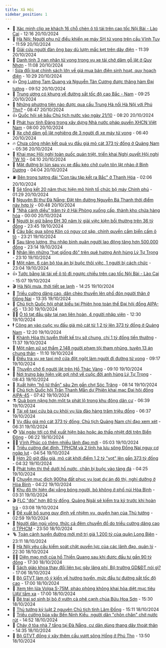 ```yaml
---
title: Xã Hội
sidebar_position: 1
---
```


<!-- dantri-xa-hoi:START -->
- 🫣 [Xác minh clip xe khách 16 chỗ chèn ô tô tải trên cao tốc Nội Bài - Lào Cai](https://dantri.com.vn/xa-hoi/xac-minh-clip-xe-khach-16-cho-chen-o-to-tai-tren-cao-toc-noi-bai-lao-cai-20241020190740740.htm) - 12:16 20/10/2024
- 💼 [Hà Nội: Người phụ nữ điều khiển xe máy SH tử vong trên cầu Vĩnh Tuy](https://dantri.com.vn/xa-hoi/ha-noi-nguoi-phu-nu-dieu-khien-xe-may-sh-tu-vong-tren-cau-vinh-tuy-20241020185324760.htm) - 11:59 20/10/2024
- 🎊 [Giải cứu người đàn ông bay dù lượn mắc kẹt trên dây điện](https://dantri.com.vn/xa-hoi/giai-cuu-nguoi-dan-ong-bay-du-luon-mac-ket-tren-day-dien-20241020181400507.htm) - 11:39 20/10/2024
- 🙉 [Danh tính 3 nạn nhân tử vong trong vụ xe tải chở dăm gỗ lật ở Quy Nhơn](https://dantri.com.vn/xa-hoi/danh-tinh-3-nan-nhan-tu-vong-trong-vu-xe-tai-cho-dam-go-lat-o-quy-nhon-20241020172750420.htm) - 11:08 20/10/2024
- 🕯 [Sửa đổi loạt chính sách lớn về giá mua bán điện sinh hoạt, quy hoạch điện](https://dantri.com.vn/xa-hoi/sua-doi-loat-chinh-sach-lon-ve-gia-mua-ban-dien-sinh-hoat-quy-hoach-dien-20241020165617461.htm) - 10:29 20/10/2024
- 👍 [Ông Lương Tam Quang và Nguyễn Tân Cương được thăng hàm Đại tướng](https://dantri.com.vn/xa-hoi/ong-luong-tam-quang-va-nguyen-tan-cuong-duoc-thang-ham-dai-tuong-20241020083519411.htm) - 09:52 20/10/2024
- 🤖 [Trung ương có khung về đường sắt tốc độ cao Bắc - Nam](https://dantri.com.vn/xa-hoi/trung-uong-co-khung-ve-duong-sat-toc-do-cao-bac-nam-20241020161710404.htm) - 09:25 20/10/2024
- 🙉 [Những phương tiện nào được qua cầu Trung Hà nối Hà Nội với Phú Thọ?](https://dantri.com.vn/xa-hoi/nhung-phuong-tien-nao-duoc-qua-cau-trung-ha-noi-ha-noi-voi-phu-tho-20241020154209193.htm) - 08:47 20/10/2024
- 👍 [Quốc hội sẽ bầu Chủ tịch nước vào ngày 21/10](https://dantri.com.vn/xa-hoi/quoc-hoi-se-bau-chu-tich-nuoc-vao-ngay-2110-20241020151622763.htm) - 08:20 20/10/2024
- 🗽 [Phát huy tính Đảng trong xây dựng Nhà nước pháp quyền XHCN Việt Nam](https://dantri.com.vn/xa-hoi/phat-huy-tinh-dang-trong-xay-dung-nha-nuoc-phap-quyen-xhcn-viet-nam-20241019135842568.htm) - 08:00 20/10/2024
- 🗽 [Xe chở dăm gỗ lật nghiêng đè 3 người đi xe máy tử vong](https://dantri.com.vn/xa-hoi/xe-cho-dam-go-lat-nghieng-de-3-nguoi-di-xe-may-tu-vong-20241020131548794.htm) - 06:40 20/10/2024
- 🔥 [Chưa công nhận kết quả vụ đấu giá mỏ cát 373 tỷ đồng ở Quảng Nam](https://dantri.com.vn/xa-hoi/chua-cong-nhan-ket-qua-vu-dau-gia-mo-cat-373-ty-dong-o-quang-nam-20241020121733973.htm) - 05:36 20/10/2024
- 🦒 [Khai mạc Hội nghị toàn quốc quán triệt, triển khai Nghị quyết Hội nghị TW 10](https://dantri.com.vn/xa-hoi/khai-mac-hoi-nghi-toan-quoc-quan-triet-trien-khai-nghi-quyet-hoi-nghi-tw-10-20241020110831633.htm) - 04:10 20/10/2024
- 🧐 [Mặt đường bị lún sau vụ xe đầu kéo chở cuộn tôn lật nhào ở Bình Dương](https://dantri.com.vn/xa-hoi/mat-duong-bi-lun-sau-vu-xe-dau-keo-cho-cuon-ton-lat-nhao-o-binh-duong-20241020110002360.htm) - 04:04 20/10/2024
- ⛽️ [Bên trong tượng đài &quot;Con tàu tập kết ra Bắc&quot; ở Thanh Hóa](https://dantri.com.vn/xa-hoi/ben-trong-tuong-dai-con-tau-tap-ket-ra-bac-o-thanh-hoa-20241019101644827.htm) - 02:06 20/10/2024
- 🚀 [Sẽ tổng kết 20 năm thực hiện mô hình tổ chức bộ máy Chính phủ](https://dantri.com.vn/xa-hoi/se-tong-ket-20-nam-thuc-hien-mo-hinh-to-chuc-bo-may-chinh-phu-20241020082351996.htm) - 01:29 20/10/2024
- 🦒 [Nguyên Bí thư Đà Nẵng: Đặt tên đường Nguyễn Bá Thanh thời điểm này hợp lý](https://dantri.com.vn/xa-hoi/nguyen-bi-thu-da-nang-dat-ten-duong-nguyen-ba-thanh-thoi-diem-nay-hop-ly-20241019105520661.htm) - 00:48 20/10/2024
- 🦅 [&quot;Nhà cánh diều&quot; trăm tỷ ở Hải Phòng xuống cấp, thành kho chứa hàng hóa](https://dantri.com.vn/xa-hoi/nha-canh-dieu-tram-ty-o-hai-phong-xuong-cap-thanh-kho-chua-hang-hoa-20241020002045068.htm) - 00:00 20/10/2024
- 🚀 [Người bị giữ bằng ĐH 30 năm lý giải việc kiện bồi thường trên 36 tỷ đồng](https://dantri.com.vn/xa-hoi/nguoi-bi-giu-bang-dh-30-nam-ly-giai-viec-kien-boi-thuong-tren-36-ty-dong-20241019185512867.htm) - 23:45 19/10/2024
- 🦅 [Cầu bắc qua sông Kôn có nguy cơ sập, chính quyền cắm biển cấm ô tô](https://dantri.com.vn/xa-hoi/cau-bac-qua-song-kon-co-nguy-co-sap-chinh-quyen-cam-bien-cam-o-to-20241019181820163.htm) - 23:21 19/10/2024
- 🤠 [Sau tăng lương, thu nhập bình quân người lao động tăng hơn 500.000 đồng](https://dantri.com.vn/xa-hoi/sau-tang-luong-thu-nhap-binh-quan-nguoi-lao-dong-tang-hon-500000-dong-20241019224218859.htm) - 23:14 19/10/2024
- 💄 [Nhân lên những &quot;hạt giống đỏ&quot; trên quê hương Anh hùng Lý Tự Trọng](https://dantri.com.vn/xa-hoi/nhan-len-nhung-hat-giong-do-tren-que-huong-anh-hung-ly-tu-trong-20241018183752420.htm) - 23:10 19/10/2024
- 🥷 [Một năm, 6 cán bộ tòa án bị buộc thôi việc, 1 người bị cách chức](https://dantri.com.vn/xa-hoi/mot-nam-6-can-bo-toa-an-bi-buoc-thoi-viec-1-nguoi-bi-cach-chuc-20241019185743204.htm) - 23:04 19/10/2024
- 👍 [Tước bằng lái tài xế ô tô đi ngược chiều trên cao tốc Nội Bài - Lào Cai](https://dantri.com.vn/xa-hoi/tuoc-bang-lai-tai-xe-o-to-di-nguoc-chieu-tren-cao-toc-noi-bai-lao-cai-20241019215900984.htm) - 15:07 19/10/2024
- 🎬 [Hà Nội mưa, thời tiết se lạnh](https://dantri.com.vn/xa-hoi/ha-noi-mua-thoi-tiet-se-lanh-20241019210031729.htm) - 14:25 19/10/2024
- 🦒 [Triều cường dâng cao, dân chèo thuyền lên phố đón người thân ở Đồng Nai](https://dantri.com.vn/xa-hoi/trieu-cuong-dang-cao-dan-cheo-thuyen-len-pho-don-nguoi-than-o-dong-nai-20241019191335843.htm) - 13:35 19/10/2024
- 🌊 [Chủ tịch Quốc hội phát biểu tại Phiên họp toàn thể Đại hội đồng AIPA-45](https://dantri.com.vn/xa-hoi/chu-tich-quoc-hoi-phat-bieu-tai-phien-hop-toan-the-dai-hoi-dong-aipa-45-20241019203005429.htm) - 13:30 19/10/2024
- 🧑‍💻 [Ô tô tạt đầu gây tai nạn liên hoàn, 4 người nhập viện](https://dantri.com.vn/xa-hoi/o-to-tat-dau-gay-tai-nan-lien-hoan-4-nguoi-nhap-vien-20241019190251688.htm) - 12:30 19/10/2024
- 🕴 [Công an vào cuộc vụ đấu giá mỏ cát từ 1,2 tỷ lên 373 tỷ đồng ở Quảng Nam](https://dantri.com.vn/xa-hoi/cong-an-vao-cuoc-vu-dau-gia-mo-cat-tu-12-ty-len-373-ty-dong-o-quang-nam-20241019182229744.htm) - 12:20 19/10/2024
- 🤔 [Khánh Hòa thi tuyển thiết kế trụ sở chung, chi 1 tỷ đồng tiền thưởng](https://dantri.com.vn/xa-hoi/khanh-hoa-thi-tuyen-thiet-ke-tru-so-chung-chi-1-ty-dong-tien-thuong-20241019182135303.htm) - 11:37 19/10/2024
- 💄 [Một năm xử sơ thẩm 2.148 người phạm tội tham nhũng, tuyên 13 án chung thân](https://dantri.com.vn/xa-hoi/mot-nam-xu-so-tham-2148-nguoi-pham-toi-tham-nhung-tuyen-13-an-chung-than-20241019175733542.htm) - 11:10 19/10/2024
- 🧠 [Điều tra vụ xe taxi mở cửa đột ngột làm người đi đường tử vong](https://dantri.com.vn/xa-hoi/dieu-tra-vu-xe-taxi-mo-cua-dot-ngot-lam-nguoi-di-duong-tu-vong-20241019160327089.htm) - 09:17 19/10/2024
- 🦣 [Thuyền chở 6 người lật trên Hồ Thác Vàng](https://dantri.com.vn/xa-hoi/thuyen-cho-6-nguoi-lat-tren-ho-thac-vang-20241019154505808.htm) - 09:10 19/10/2024
- 💫 [Nơi trưng bày hiện vật gợi nhớ về cuộc đời anh hùng Lý Tự Trọng](https://dantri.com.vn/xa-hoi/noi-trung-bay-hien-vat-goi-nho-ve-cuoc-doi-anh-hung-ly-tu-trong-20241019112331523.htm) - 08:43 19/10/2024
- 🚀 [Xuất hiện &quot;hố tử thần&quot; sâu 2m gần chợ Sóc Trăng](https://dantri.com.vn/xa-hoi/xuat-hien-ho-tu-than-sau-2m-gan-cho-soc-trang-20241019143827960.htm) - 08:14 19/10/2024
- 🤔 [Chủ tịch Quốc hội Trần Thanh Mẫn dự Phiên khai mạc Đại hội đồng AIPA-45](https://dantri.com.vn/xa-hoi/chu-tich-quoc-hoi-tran-thanh-man-du-phien-khai-mac-dai-hoi-dong-aipa-45-20241019144231705.htm) - 07:42 19/10/2024
- ⚗️ [Quả bom nặng hơn một tạ phát lộ trong khu đông dân cư](https://dantri.com.vn/xa-hoi/qua-bom-nang-hon-mot-ta-phat-lo-trong-khu-dong-dan-cu-20241019123502814.htm) - 06:39 19/10/2024
- 🫶 [Tài xế taxi cứu bà cụ khỏi vụ lừa đảo hàng trăm triệu đồng](https://dantri.com.vn/xa-hoi/tai-xe-taxi-cuu-ba-cu-khoi-vu-lua-dao-hang-tram-trieu-dong-20241019125106871.htm) - 06:37 19/10/2024
- 🌮 [Vụ đấu giá mỏ cát 373 tỷ đồng: Chủ tịch Quảng Nam chỉ đạo xem xét](https://dantri.com.vn/xa-hoi/vu-dau-gia-mo-cat-373-ty-dong-chu-tich-quang-nam-chi-dao-xem-xet-20241019123524031.htm) - 06:31 19/10/2024
- 🐵 [Vài ngày tới có thể xuất hiện bão hoặc áp thấp nhiệt đới trên Biển Đông](https://dantri.com.vn/xa-hoi/vai-ngay-toi-co-the-xuat-hien-bao-hoac-ap-thap-nhiet-doi-tren-bien-dong-20241019115923983.htm) - 06:22 19/10/2024
- 🧑‍🏫 [Vĩnh Phúc có thêm nhiều lãnh đạo mới](https://dantri.com.vn/xa-hoi/vinh-phuc-co-them-nhieu-lanh-dao-moi-20241019114351574.htm) - 05:03 19/10/2024
- 💫 [Triều cường đạt đỉnh, TPHCM và 2 tỉnh hạ lưu sông Đồng Nai nguy cơ ngập lụt](https://dantri.com.vn/xa-hoi/trieu-cuong-dat-dinh-tphcm-va-2-tinh-ha-luu-song-dong-nai-nguy-co-ngap-lut-20241019111658799.htm) - 04:54 19/10/2024
- 🦩 [Hơn 20 giờ đấu giá, mỏ cát khởi điểm 1,2 tỷ &quot;vọt&quot; lên gần 373 tỷ đồng](https://dantri.com.vn/xa-hoi/hon-20-gio-dau-gia-mo-cat-khoi-diem-12-ty-vot-len-gan-373-ty-dong-20241019104941654.htm) - 04:32 19/10/2024
- 🦄 [Phát hiện thi thể dưới hồ nước, chân bị buộc vào tảng đá](https://dantri.com.vn/xa-hoi/phat-hien-thi-the-duoi-ho-nuoc-chan-bi-buoc-vao-tang-da-20241019101310569.htm) - 04:25 19/10/2024
- 💂 [Chuyển mục đích 900ha đất phục vụ loạt dự án đô thị, nghỉ dưỡng ở Hòa Bình](https://dantri.com.vn/xa-hoi/chuyen-muc-dich-900ha-dat-phuc-vu-loat-du-an-do-thi-nghi-duong-o-hoa-binh-20241019105056918.htm) - 04:22 19/10/2024
- 💄 [Khu đô thị hiện đại vắng bóng người, bỏ không ở phố núi Hòa Bình](https://dantri.com.vn/xa-hoi/khu-do-thi-hien-dai-vang-bong-nguoi-bo-khong-o-pho-nui-hoa-binh-20241019085134690.htm) - 03:31 19/10/2024
- 🎬 [FLC &quot;đòi&quot; hơn 80 tỷ đồng, Quảng Ngãi sẽ kiểm tra kỹ trước khi hoàn trả](https://dantri.com.vn/xa-hoi/flc-doi-hon-80-ty-dong-quang-ngai-se-kiem-tra-ky-truoc-khi-hoan-tra-20241019094740736.htm) - 03:08 19/10/2024
- 👀 [Đề xuất bổ sung quy định về nhiệm vụ, quyền hạn của Thủ tướng](https://dantri.com.vn/xa-hoi/de-xuat-bo-sung-quy-dinh-ve-nhiem-vu-quyen-han-cua-thu-tuong-20241019094020719.htm) - 02:59 19/10/2024
- 💃 [Người dân ngủ võng, thức cả đêm chuyển đồ do triều cường dâng cao ở TPHCM](https://dantri.com.vn/xa-hoi/nguoi-dan-ngu-vong-thuc-ca-dem-chuyen-do-do-trieu-cuong-dang-cao-o-tphcm-20241019005031694.htm) - 23:50 18/10/2024
- 🪜 [Toàn cảnh tuyến đường mới mở trị giá 1.200 tỷ của quận Long Biên](https://dantri.com.vn/xa-hoi/toan-canh-tuyen-duong-moi-mo-tri-gia-1200-ty-cua-quan-long-bien-20241018082616432.htm) - 23:11 18/10/2024
- 📝 [Hà Nội yêu cầu kiểm soát chặt quyền lực của các lãnh đạo, quản lý](https://dantri.com.vn/xa-hoi/ha-noi-yeu-cau-kiem-soat-chat-quyen-luc-cua-cac-lanh-dao-quan-ly-20241018232110211.htm) - 22:30 18/10/2024
- 🧑‍💻 [Diện mạo mới của hồ Thiền Quang sau khi được đầu tư gần 90 tỷ đồng](https://dantri.com.vn/xa-hoi/dien-mao-moi-cua-ho-thien-quang-sau-khi-duoc-dau-tu-gan-90-ty-dong-20241018215654761.htm) - 17:30 18/10/2024
- 👺 [Sách giáo khoa thay đổi liên tục gây lãng phí, Bộ trưởng GD&amp;ĐT nói gì?](https://dantri.com.vn/xa-hoi/sach-giao-khoa-thay-doi-lien-tuc-gay-lang-phi-bo-truong-gddt-noi-gi-20241018173324658.htm) - 17:06 18/10/2024
- 🌮 [Bộ GTVT làm rõ ý kiến về hướng tuyến, mức đầu tư đường sắt tốc độ cao](https://dantri.com.vn/xa-hoi/bo-gtvt-lam-ro-y-kien-ve-huong-tuyen-muc-dau-tu-duong-sat-toc-do-cao-20241018170129763.htm) - 17:00 18/10/2024
- 🤭 [Xem tên lửa Volga S-75M, pháo phòng không khai hỏa diệt mục tiêu UAV tầm xa](https://dantri.com.vn/xa-hoi/xem-ten-lua-volga-s-75m-phao-phong-khong-khai-hoa-diet-muc-tieu-uav-tam-xa-20241018232519708.htm) - 17:00 18/10/2024
- 💪 [Bé trai sơ sinh bị bỏ ở vườn cà phê cạnh chùa Bửu Hoa Sơn](https://dantri.com.vn/xa-hoi/be-trai-so-sinh-bi-bo-o-vuon-ca-phe-canh-chua-buu-hoa-son-20241018220504583.htm) - 15:30 18/10/2024
- 🧰 [Thủ tướng kỷ luật 2 nguyên Chủ tịch tỉnh Lâm Đồng](https://dantri.com.vn/xa-hoi/thu-tuong-ky-luat-2-nguyen-chu-tich-tinh-lam-dong-20241018220426149.htm) - 15:11 18/10/2024
- 🤡 [Triều cường bủa vây Bến Ninh Kiều, người dân &quot;chôn chân&quot; chờ nước rút](https://dantri.com.vn/xa-hoi/trieu-cuong-bua-vay-ben-ninh-kieu-nguoi-dan-chon-chan-cho-nuoc-rut-20241018204346847.htm) - 14:52 18/10/2024
- 🦆 [Cháy ở tòa nhà 7 tầng tại Đà Nẵng, cư dân dùng thang dây thoát thân](https://dantri.com.vn/xa-hoi/chay-o-toa-nha-7-tang-tai-da-nang-cu-dan-dung-thang-day-thoat-than-20241018210812575.htm) - 14:35 18/10/2024
- 🦍 [Bộ GTVT đồng ý xây thêm cầu vượt sông Hồng ở Phú Thọ](https://dantri.com.vn/xa-hoi/bo-gtvt-dong-y-xay-them-cau-vuot-song-hong-o-phu-tho-20241018202747297.htm) - 13:50 18/10/2024<!-- dantri-xa-hoi:END -->
